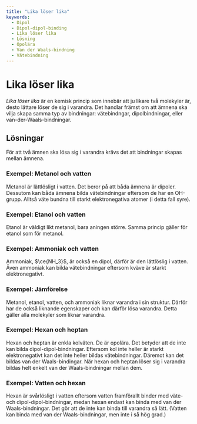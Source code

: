 ```yaml
---
title: "Lika löser lika"
keywords:
  - Dipol
  - Dipol-dipol-binding
  - Lika löser lika
  - Lösning
  - Opolära
  - Van der Waals-bindning
  - Vätebindning
---
```


# Lika löser lika
_Lika löser lika_ är en kemisk princip som innebär att ju likare två molekyler är, desto lättare löser de sig i varandra. Det handlar främst om att ämnena ska vilja skapa samma typ av bindningar: vätebindngar, dipolbindningar, eller van-der-Waals-bindningar.

## Lösningar
För att två ämnen ska lösa sig i varandra krävs det att bindningar skapas mellan ämnena.

### Exempel: Metanol och vatten
Metanol är lättlösligt i vatten. Det beror på att båda ämnena är dipoler. Dessutom kan båda ämnena bilda vätebindningar eftersom de har en OH-grupp. Alltså väte bundna till starkt elektronegativa atomer (i detta fall syre).

### Exempel: Etanol och vatten
Etanol är väldigt likt metanol, bara aningen större. Samma princip gäller för etanol som för metanol.

### Exempel: Ammoniak och vatten
Ammoniak, $\ce{NH_3}$, är också en dipol, därför är den lättlöslig i vatten. Även ammoniak kan bilda vätebindningar eftersom kväve är starkt elektronegativt.

### Exempel: Jämförelse
Metanol, etanol, vatten, och ammoniak liknar varandra i sin struktur. Därför har de också liknande egenskaper och kan därför lösa varandra. Detta gäller alla molekyler som liknar varandra.

### Exempel: Hexan och heptan
Hexan och heptan är enkla kolväten. De är opolära. Det betyder att de inte kan bilda dipol-dipol-bindningar. Eftersom kol inte heller är starkt elektronegativt kan det inte heller bildas vätebindningar. Däremot kan det bildas van der Waals-bindingar. När hexan och heptan löser sig i varandra bildas helt enkelt van der Waals-bindningar mellan dem.

### Exempel: Vatten och hexan
Hexan är svårlösligt i vatten eftersom vatten framförallt binder med väte- och dipol-dipol-bindningar, medan hexan endast kan binda med van der Waals-bindningar. Det gör att de inte kan binda till varandra så lätt. (Vatten kan binda med van der Waals-bindningar, men inte i så hög grad.)